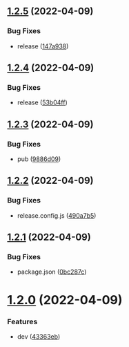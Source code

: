 ## [1.2.5](https://github.com/kangangga/vue-laravel-echo/compare/v1.2.4...v1.2.5) (2022-04-09)


### Bug Fixes

* release ([147a938](https://github.com/kangangga/vue-laravel-echo/commit/147a93807ed72ab3a0e82bc4f3506a8bacdee731))

## [1.2.4](https://github.com/kangangga/vue-laravel-echo/compare/v1.2.3...v1.2.4) (2022-04-09)


### Bug Fixes

* release ([53b04ff](https://github.com/kangangga/vue-laravel-echo/commit/53b04ff89613968fac29a9ea5e45d3f2e7ea1a0e))

## [1.2.3](https://github.com/kangangga/vue-laravel-echo/compare/v1.2.2...v1.2.3) (2022-04-09)


### Bug Fixes

* pub ([9886d09](https://github.com/kangangga/vue-laravel-echo/commit/9886d094fa0d49b088f6a7658b223531e2ea3d32))

## [1.2.2](https://github.com/kangangga/vue-laravel-echo/compare/v1.2.1...v1.2.2) (2022-04-09)


### Bug Fixes

* release.config.js ([490a7b5](https://github.com/kangangga/vue-laravel-echo/commit/490a7b5d809251ced30b141e3806e6a9da2f1f44))

## [1.2.1](https://github.com/kangangga/vue-laravel-echo/compare/v1.2.0...v1.2.1) (2022-04-09)


### Bug Fixes

* package.json ([0bc287c](https://github.com/kangangga/vue-laravel-echo/commit/0bc287ca1e614c9ead3632d535f9ada6683b769e))

# [1.2.0](https://github.com/kangangga/vue-laravel-echo/compare/v1.1.0...v1.2.0) (2022-04-09)


### Features

* dev ([43363eb](https://github.com/kangangga/vue-laravel-echo/commit/43363eb7da2ddf9e7bcc9bd73d270abb021e978a))

